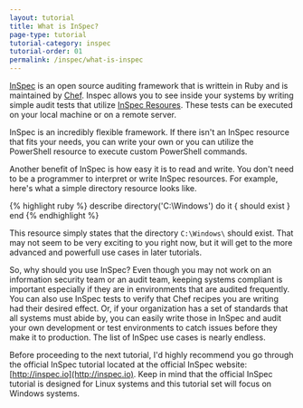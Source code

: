 ```yaml
---
layout: tutorial
title: What is InSpec?
page-type: tutorial
tutorial-category: inspec
tutorial-order: 01
permalink: /inspec/what-is-inspec
---
```

[InSpec](http://inspec.io) is an open source auditing framework that is writtein in Ruby and is maintained by [Chef](http://chef.io). Inspec allows you to see inside your systems by writing simple audit tests that utilize [InSpec Resoures](http://inspec.io/docs/reference/resources/). These tests can be executed on your local machine or on a remote server. 

InSpec is an incredibly flexible framework. If there isn't an InSpec resource that fits your needs, you can write your own or you can utilize the PowerShell resource to execute custom PowerShell commands. 

Another benefit of InSpec is how easy it is to read and write. You don't need to be a programmer to interpret or write InSpec resources. For example, here's what a simple directory resource looks like.

{% highlight ruby %}
describe directory('C:\Windows') do
  it { should exist }
end
{% endhighlight %}

This resource simply states that the directory `C:\Windows\` should exist. That may not seem to be very exciting to you right now, but it will get to the more advanced and powerfull use cases in later tutorials.

So, why should you use InSpec? Even though you may not work on an information security team or an audit team, keeping  systems compliant is important especially if they are in environments that are audited frequently. You can also use InSpec tests to verify that Chef recipes you are writing had their desired effect. Or, if your organization has a set of standards that all systems must abide by, you can easily write those in InSpec and audit your own development or test environments to catch issues before they make it to production. The list of InSpec use cases is nearly endless.

Before proceeding to the next tutorial, I'd highly recommend you go through the official InSpec tutorial located at the official InSpec website: [http://inspec.io](http://inspec.io). Keep in mind that the official InSpec tutorial is designed for Linux systems and this tutorial set will focus on Windows systems.
